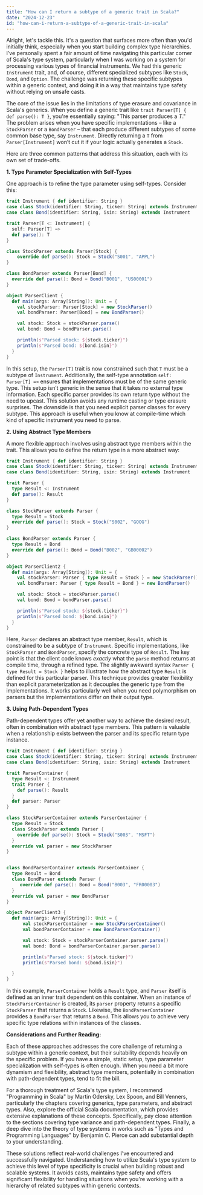 ```yaml
---
title: "How can I return a subtype of a generic trait in Scala?"
date: "2024-12-23"
id: "how-can-i-return-a-subtype-of-a-generic-trait-in-scala"
---
```


Alright, let's tackle this. It's a question that surfaces more often than you'd initially think, especially when you start building complex type hierarchies. I’ve personally spent a fair amount of time navigating this particular corner of Scala's type system, particularly when I was working on a system for processing various types of financial instruments. We had this generic `Instrument` trait, and, of course, different specialized subtypes like `Stock`, `Bond`, and `Option`. The challenge was returning these specific subtypes within a generic context, and doing it in a way that maintains type safety without relying on unsafe casts.

The core of the issue lies in the limitations of type erasure and covariance in Scala's generics. When you define a generic trait like `trait Parser[T] { def parse(): T }`, you're essentially saying: "This parser produces a *T*." The problem arises when you have specific implementations – like a `StockParser` or a `BondParser` – that each produce different subtypes of some common base type, say `Instrument`. Directly returning a `T` from `Parser[Instrument]` won’t cut it if your logic actually generates a `Stock`.

Here are three common patterns that address this situation, each with its own set of trade-offs.

**1. Type Parameter Specialization with Self-Types**

One approach is to refine the type parameter using self-types. Consider this:

```scala
trait Instrument { def identifier: String }
case class Stock(identifier: String, ticker: String) extends Instrument
case class Bond(identifier: String, isin: String) extends Instrument

trait Parser[T <: Instrument] {
  self: Parser[T] =>
  def parse(): T
}

class StockParser extends Parser[Stock] {
    override def parse(): Stock = Stock("S001", "APPL")
}

class BondParser extends Parser[Bond] {
  override def parse(): Bond = Bond("B001", "US00001")
}

object ParserClient {
  def main(args: Array[String]): Unit = {
    val stockParser: Parser[Stock] = new StockParser()
    val bondParser: Parser[Bond] = new BondParser()

    val stock: Stock = stockParser.parse()
    val bond: Bond = bondParser.parse()

    println(s"Parsed stock: ${stock.ticker}")
    println(s"Parsed bond: ${bond.isin}")
  }
}
```

In this setup, the `Parser[T]` trait is now constrained such that `T` must be a subtype of `Instrument`. Additionally, the self-type annotation `self: Parser[T] =>` ensures that implementations must be of the same generic type. This setup isn’t generic in the sense that it takes no external type information. Each specific parser provides its own return type without the need to upcast. This solution avoids any runtime casting or type erasure surprises. The downside is that you need explicit parser classes for every subtype. This approach is useful when you know at compile-time which kind of specific instrument you need to parse.

**2. Using Abstract Type Members**

A more flexible approach involves using abstract type members within the trait. This allows you to define the return type in a more abstract way:

```scala
trait Instrument { def identifier: String }
case class Stock(identifier: String, ticker: String) extends Instrument
case class Bond(identifier: String, isin: String) extends Instrument

trait Parser {
  type Result <: Instrument
  def parse(): Result
}

class StockParser extends Parser {
  type Result = Stock
  override def parse(): Stock = Stock("S002", "GOOG")
}

class BondParser extends Parser {
  type Result = Bond
  override def parse(): Bond = Bond("B002", "GB00002")
}

object ParserClient2 {
  def main(args: Array[String]): Unit = {
    val stockParser: Parser { type Result = Stock } = new StockParser()
    val bondParser: Parser { type Result = Bond } = new BondParser()

    val stock: Stock = stockParser.parse()
    val bond: Bond = bondParser.parse()

    println(s"Parsed stock: ${stock.ticker}")
    println(s"Parsed bond: ${bond.isin}")
  }
}
```

Here, `Parser` declares an abstract type member, `Result`, which is constrained to be a subtype of `Instrument`. Specific implementations, like `StockParser` and `BondParser`, specify the concrete type of `Result`. The key point is that the client code knows *exactly* what the `parse` method returns at compile time, through a refined type. The slightly awkward syntax `Parser { type Result = Stock }` helps to illustrate how the abstract type `Result` is defined for this particular parser. This technique provides greater flexibility than explicit parameterization as it decouples the generic type from the implementations. It works particularly well when you need polymorphism on parsers but the implementations differ on their output type.

**3. Using Path-Dependent Types**

Path-dependent types offer yet another way to achieve the desired result, often in combination with abstract type members. This pattern is valuable when a relationship exists between the parser and its specific return type instance.

```scala
trait Instrument { def identifier: String }
case class Stock(identifier: String, ticker: String) extends Instrument
case class Bond(identifier: String, isin: String) extends Instrument

trait ParserContainer {
  type Result <: Instrument
  trait Parser {
    def parse(): Result
  }
  def parser: Parser
}

class StockParserContainer extends ParserContainer {
  type Result = Stock
  class StockParser extends Parser {
    override def parse(): Stock = Stock("S003", "MSFT")
  }
  override val parser = new StockParser
}


class BondParserContainer extends ParserContainer {
  type Result = Bond
  class BondParser extends Parser {
     override def parse(): Bond = Bond("B003", "FR00003")
  }
  override val parser = new BondParser
}

object ParserClient3 {
  def main(args: Array[String]): Unit = {
      val stockParserContainer = new StockParserContainer()
      val bondParserContainer = new BondParserContainer()

      val stock: Stock = stockParserContainer.parser.parse()
      val bond: Bond = bondParserContainer.parser.parse()

      println(s"Parsed stock: ${stock.ticker}")
      println(s"Parsed bond: ${bond.isin}")

  }
}
```

In this example, `ParserContainer` holds a `Result` type, and `Parser` itself is defined as an inner trait dependent on this container. When an instance of `StockParserContainer` is created, its `parser` property returns a specific `StockParser` that returns a `Stock`. Likewise, the `BondParserContainer` provides a `BondParser` that returns a `Bond`. This allows you to achieve very specific type relations within instances of the classes.

**Considerations and Further Reading:**

Each of these approaches addresses the core challenge of returning a subtype within a generic context, but their suitability depends heavily on the specific problem. If you have a simple, static setup, type parameter specialization with self-types is often enough. When you need a bit more dynamism and flexibility, abstract type members, potentially in combination with path-dependent types, tend to fit the bill.

For a thorough treatment of Scala's type system, I recommend "Programming in Scala" by Martin Odersky, Lex Spoon, and Bill Venners, particularly the chapters covering generics, type parameters, and abstract types. Also, explore the official Scala documentation, which provides extensive explanations of these concepts. Specifically, pay close attention to the sections covering type variance and path-dependent types. Finally, a deep dive into the theory of type systems in works such as "Types and Programming Languages" by Benjamin C. Pierce can add substantial depth to your understanding.

These solutions reflect real-world challenges I’ve encountered and successfully navigated. Understanding how to utilize Scala's type system to achieve this level of type specificity is crucial when building robust and scalable systems. It avoids casts, maintains type safety and offers significant flexibility for handling situations when you're working with a hierarchy of related subtypes within generic contexts.
